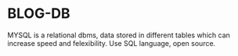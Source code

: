# BLOG-DB

MYSQL is a relational dbms, data stored in different tables which can increase speed and felexibility.
Use SQL language, open source.
